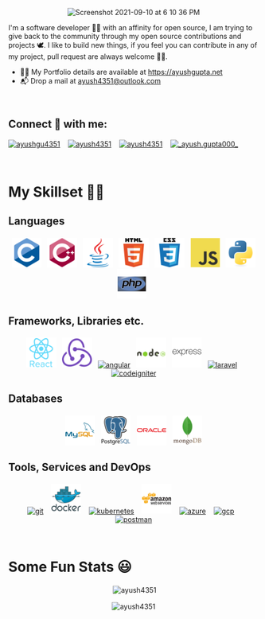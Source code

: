 <p align=center>
  <img width="1371" alt="Screenshot 2021-09-10 at 6 10 36 PM" src="https://user-images.githubusercontent.com/42819337/132856768-fae638e8-f886-45e4-939c-9ecb5c4fafc6.png">
</p>

<p align = left>
I'm a software developer 👨‍💻 with an affinity for open source, I am trying to give back to the community through my open source contributions and projects 🕊️. I like to build new things, if you feel you can contribute in any of my project, pull request are always welcome 🙂🙂. 
</p>

<p align= left>
<ul>
    <li>👨‍💻 My Portfolio details are available at <a href="https://ayushgupta.net/" target="_blank">https://ayushgupta.net</a></li>
    <li>📬 Drop a mail at <a href="maito:ayush4351@outlook.com" target="_blank">ayush4351@outlook.com</a></li>
</ul>
</p>&nbsp;

<h2 align="left"><b>Connect 🤝 with me:</b></h2>
<p align="left">
<a href="https://twitter.com/ayushgu4351" target="blank"><img align="center" src="https://raw.githubusercontent.com/rahuldkjain/github-profile-readme-generator/master/src/images/icons/Social/twitter.svg" alt="ayushgu4351" height="20" width="20" /></a>&nbsp;&nbsp;&nbsp;
<a href="https://linkedin.com/in/ayush4351" target="blank"><img align="center" src="https://raw.githubusercontent.com/rahuldkjain/github-profile-readme-generator/master/src/images/icons/Social/linked-in-alt.svg" alt="ayush4351" height="20" width="20" /></a>&nbsp;&nbsp;&nbsp;
<a href="https://fb.com/ayush4351" target="blank"><img align="center" src="https://raw.githubusercontent.com/rahuldkjain/github-profile-readme-generator/master/src/images/icons/Social/facebook.svg" alt="ayush4351" height="20" width="20" /></a>&nbsp;&nbsp;&nbsp;
<a href="https://instagram.com/_ayush.gupta000_" target="blank"><img align="center" src="https://raw.githubusercontent.com/rahuldkjain/github-profile-readme-generator/master/src/images/icons/Social/instagram.svg" alt="_ayush.gupta000_" height="20" width="20" /></a>
</p>&nbsp;&nbsp;&nbsp;

<h1><p align=left><b>My Skillset 👨‍🔧</b></p></h1>
<h2><p align=left>Languages</p></h2>
<p align=center>
<a href="https://www.cprogramming.com/" target="_blank"> <img src="https://raw.githubusercontent.com/devicons/devicon/master/icons/c/c-original.svg" alt="c" width="60" title="C" height="60"/></a>&nbsp;&nbsp;
<a href="https://www.w3schools.com/cpp/" target="_blank"> <img src="https://raw.githubusercontent.com/devicons/devicon/master/icons/cplusplus/cplusplus-original.svg" alt="cplusplus" title="C++" width="60" height="60"/></a>&nbsp;&nbsp;
<a href="https://www.java.com" target="_blank"> <img src="https://raw.githubusercontent.com/devicons/devicon/master/icons/java/java-original.svg" alt="java" title="Java" width="60" height="60"/></a>&nbsp;&nbsp;
<a href="https://www.w3.org/html/" target="_blank"> <img src="https://raw.githubusercontent.com/devicons/devicon/master/icons/html5/html5-original-wordmark.svg" alt="html5" title="HTML 5" width="60" height="60"/></a>&nbsp;&nbsp;
<a href="https://www.w3schools.com/css/" target="_blank"> <img src="https://raw.githubusercontent.com/devicons/devicon/master/icons/css3/css3-original-wordmark.svg" alt="css3" title="CSS 3" width="60" height="60"/></a>&nbsp;&nbsp;
<a href="https://developer.mozilla.org/en-US/docs/Web/JavaScript" target="_blank"> <img src="https://raw.githubusercontent.com/devicons/devicon/master/icons/javascript/javascript-original.svg" alt="javascript" title="Javascript" width="60" height="60"/></a>&nbsp;&nbsp;
<a href="https://www.python.org" target="_blank"> <img src="https://raw.githubusercontent.com/devicons/devicon/master/icons/python/python-original.svg" alt="python" title="Python" width="60" height="60"/></a>
<a href="https://www.php.net" target="_blank"> <img src="https://raw.githubusercontent.com/devicons/devicon/master/icons/php/php-original.svg" alt="php" title="PHP" width="60" height="60"/></a>&nbsp;&nbsp;
</p>
<h2><p align=left>Frameworks, Libraries etc.</p></h2>
<p align=center>
<a href="https://reactjs.org/" target="_blank"> <img src="https://raw.githubusercontent.com/devicons/devicon/master/icons/react/react-original-wordmark.svg" alt="react" title="React" width="60" height="60"/></a>&nbsp;&nbsp;
<a href="https://redux.js.org" target="_blank"> <img src="https://raw.githubusercontent.com/devicons/devicon/master/icons/redux/redux-original.svg" alt="redux" title="Redux" width="60" height="60"/></a>&nbsp;&nbsp;
<a href="https://angular.io" target="_blank"> <img src="https://angular.io/assets/images/logos/angular/angular.svg" alt="angular" title="Angular" width="60" height="60"/></a>&nbsp;&nbsp;
<a href="https://nodejs.org" target="_blank"> <img src="https://raw.githubusercontent.com/devicons/devicon/master/icons/nodejs/nodejs-original-wordmark.svg" alt="nodejs" title="Node JS" width="60" height="60"/></a>&nbsp;&nbsp;
<a href="https://expressjs.com" target="_blank"> <img src="https://raw.githubusercontent.com/devicons/devicon/master/icons/express/express-original-wordmark.svg" alt="express" title="Experss JS" width="60" height="60"/></a>&nbsp;&nbsp;
<a href="https://laravel.com/" target="_blank"> <img src="https://user-images.githubusercontent.com/42819337/132864115-0f87961e-2ec3-4fd3-8b8c-77b3b5e64f67.png" alt="laravel" title="Laravel" width="60" height="60"/></a>&nbsp;&nbsp;
<a href="https://codeigniter.com" target="_blank"> <img src="https://cdn.worldvectorlogo.com/logos/codeigniter.svg" alt="codeigniter" title="Codeigniter"60" height="60"/></a>
</p>
<h2><p align=left>Databases</p></h2>
<p align=center>
<a href="https://www.mysql.com/" target="_blank"> <img src="https://raw.githubusercontent.com/devicons/devicon/master/icons/mysql/mysql-original-wordmark.svg" alt="mysql" title="MySQL" width="60" height="60"/></a>&nbsp;&nbsp;
<a href="https://www.postgresql.org" target="_blank"> <img src="https://raw.githubusercontent.com/devicons/devicon/master/icons/postgresql/postgresql-original-wordmark.svg" alt="postgresql" title="PostgreSQL" width="60" height="60"/></a>&nbsp;&nbsp;
<a href="https://www.oracle.com/" target="_blank"> <img src="https://raw.githubusercontent.com/devicons/devicon/master/icons/oracle/oracle-original.svg" alt="oracle" title="Oracle" width="60" height="60"/></a>&nbsp;&nbsp;
<a href="https://www.mongodb.com/" target="_blank"> <img src="https://raw.githubusercontent.com/devicons/devicon/master/icons/mongodb/mongodb-original-wordmark.svg" alt="Mongo DB" title="MongoDB" width="60" height="60"/></a>
</p>
<h2><p align=left>Tools, Services and DevOps</p></h2>
<p align=center>
<a href="https://git-scm.com/" target="_blank"> <img src="https://www.vectorlogo.zone/logos/git-scm/git-scm-icon.svg" alt="git" title="Git" width="60" height="60"/></a>&nbsp;&nbsp;&nbsp;
<a href="https://www.docker.com/" target="_blank"> <img src="https://raw.githubusercontent.com/devicons/devicon/master/icons/docker/docker-original-wordmark.svg" alt="docker" title="Docker" width="60" height="60"/></a>&nbsp;&nbsp;&nbsp;
<a href="https://kubernetes.io" target="_blank"> <img src="https://www.vectorlogo.zone/logos/kubernetes/kubernetes-icon.svg" alt="kubernetes" title="Kubernetes" width="60" height="60"/></a>&nbsp;&nbsp;&nbsp;
<a href="https://aws.amazon.com/" target="_blank"> <img src="https://raw.githubusercontent.com/devicons/devicon/master/icons/amazonwebservices/amazonwebservices-original-wordmark.svg" alt="AWS" title="AWS" width="60" height="60"/></a>&nbsp;&nbsp;&nbsp;
<a href="https://azure.microsoft.com/en-in/" target="_blank"> <img src="https://www.vectorlogo.zone/logos/microsoft_azure/microsoft_azure-icon.svg" alt="azure" title="Azure" width="60" height="60"/></a>&nbsp;&nbsp;&nbsp;
<a href="https://cloud.google.com" target="_blank"> <img src="https://www.vectorlogo.zone/logos/google_cloud/google_cloud-icon.svg" alt="gcp" title="Google Cloud" width="60" height="60"/></a>&nbsp;&nbsp;&nbsp;
<a href="https://postman.com" target="_blank"> <img src="https://www.vectorlogo.zone/logos/getpostman/getpostman-icon.svg" alt="postman" title="Postman" width="60" height="60"/></a>
</p>&nbsp;&nbsp;

<h1><b>Some Fun Stats 😃</b></h1>
<p align="center">&nbsp;<img align="center" src="https://github-readme-stats.vercel.app/api?username=ayush4351&show_icons=true&locale=en" alt="ayush4351" /></p>

<p align="center"><img align="center" src="https://github-readme-streak-stats.herokuapp.com/?user=ayush4351&" alt="ayush4351" /></p>
